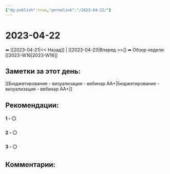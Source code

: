 ```yaml
---
{"dg-publish":true,"permalink":"/2023-04-22/"}
---
```


# 2023-04-22

⬅  [[2023-04-21\|<<  Назад]] | [[2023-04-23\|Вперед >>]]  ➡
Обзор недели: [[2023-W16\|2023-W16]]


## Заметки за этот день:

[[Бюджетирование - визуализация - вебинар АА+\|Бюджетирование - визуализация - вебинар АА+]]


## Рекомендации:

#### 1 - ⚪ 

#### 2 - ⚪ 

#### 3 - ⚪ 


## Комментарии:
